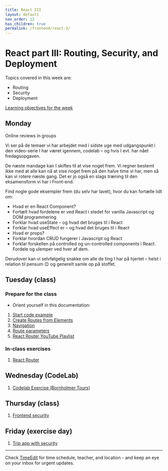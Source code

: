 ```yaml
---
title: React III
layout: default
nav_order: 12
has_children: true
permalink: /frontend/react-3/
---
```


# React part III: Routing, Security, and Deployment

Topics covered in this week are:

- Routing
- Security
- Deployment

[Learning objectives for the week](./learningobjectives.md)

## Monday

Online reviews in groups

Vi ser på de temaer vi har arbejdet med i sidste uge med udgangspunkt i den video-serie I har været igennem, codelab – og hvis I evt. har nået fredagsopgaven.

De næste mandage kan I skiftes til at vise noget frem. Vi regner bestemt ikke med at alle kan nå at vise noget frem på den halve time vi har, men så kan vi rotere næste gang. Det er jo også en slags træning til den eksamensform vi har i Front-end.

Find nogle gode eksempler frem (du selv har lavet), hvor du kan fortælle lidt om:

- Hvad er en React Component?
- Fortælt hvad fordelene er ved React i stedet for vanilla Javascript og DOM programmering
- Forklar hvad useState – og hvad det bruges til i React
- Forklar hvad useEffect er – og hvad det bruges til i React
- Hvad er props?
- Forklar hvordan CRUD fungerer i Javascript og React
- Forklar forskellen på controlled og un-controlled components i React. Fordele og ulemper ved hver af dem.

Derudover kan vi selvfølgelig snakke om alle de ting I har på hjertet – helst i relation til pensum 😉 og generelt samle op på stoffet.

## Tuesday (class)

### Prepare for the class

- Orient yourself in this documentation:

1. [Start code example](https://reactrouter.com/6.28.0/route/route)
2. [Create Routes from Elements](https://reactrouter.com/6.28.0/utils/create-routes-from-elements)
2. [Navigation](https://reactrouter.com/start/library/navigating)
3. [Route parameters](https://reactrouter.com/start/library/url-values)
4. [React Router YouTube Playlist](https://www.youtube.com/watch?v=OMQ2QARHPo0&list=PL4cUxeGkcC9iVKmtNuCeIswnQ97in2GGf)

### In-class exercises

1. [React Router](./exercises/routing_in_react.md)

## Wednesday (CodeLab)

1. [Codelab Exercise (Bornholmer Tours)](./exercises/codelab.md)

## Thursday (class)

1. [Frontend security](./exercises/frontend_security.md)

## Friday (exercise day)

1. [Trip app with security](./exercises/tripapp_security.md)

<hr/>

Check [TimeEdit](https://skema.cphbusiness.dk/) for time schedule, teacher, and location - and keep an eye on your inbox for urgent updates.
